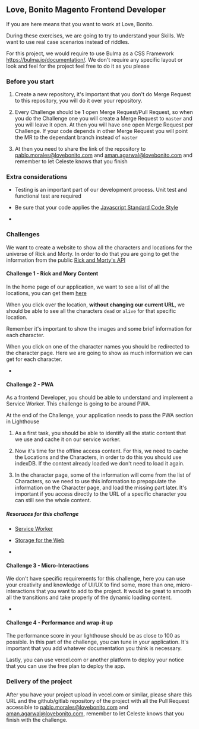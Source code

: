 ## Love, Bonito Magento Frontend Developer
 
 
If you are here means that you want to work at Love, Bonito. 


During these exercises, we are going to try to understand your Skills. We want to use real case scenarios instead of riddles. 


For this project, we would require to use Bulma as a CSS Framework https://bulma.io/documentation/. We don't require any specific layout or look and feel for the project feel free to do it as you please


### Before you start 

1. Create a new repository, it's important that you don't do Merge Request to this repository, you will do it over your repository.

2. Every Challenge should be 1 open Merge Request/Pull Request, so when you do the Challenge one you will create a Merge Request to `master` and you will leave it open. At then you will have one open Merge Request per Challenge. If your code depends in other Merge Request you will point the MR to the dependant branch instead of `master`

3.  At then you need to share the link of the repository to pablo.morales@lovebonito.com and aman.agarwal@lovebonito.com and remember to let Celeste knows that you finish


### Extra considerations

* Testing is an important part of our development process. Unit test and functional test are required

* Be sure that your code applies the [Javascript Standard Code Style](https://standardjs.com/) 


-
### Challenges

We want to create a website to show all the characters and locations for the universe of Rick and Morty. In order to do that you are going to get the information from the public [Rick and Morty's API](https://rickandmortyapi.com/) 


#### Challenge 1 - Rick and Mory Content

In the home page of our application, we want to see a list of all the locations, you can get them [here](https://rickandmortyapi.com/documentation/#get-all-locations) 

When you click over the location, **without changing our current URL**, we should be able to see all the characters `dead` or `alive` for that specific location. 

Remember it's important to show the images and some brief information for each character. 

When you click on one of the character names you should be redirected to the character page. Here we are going to show as much information we can get for each character. 

-

#### Challenge 2 - PWA

As a frontend Developer, you should be able to understand and implement a Service Worker. This challenge is going to be around PWA. 

At the end of the Challenge, your application needs to pass the PWA section in Lighthouse

1. As a first task, you should be able to identify all the static content that we use and cache it on our service worker. 

2. Now it's time for the offline access content. For this, we need to cache the Locations and the Characters, in order to do this you should use indexDB. If the content already loaded we don't need to load it again. 

3. In the character page, some of the information will come from the list of Characters, so we need to use this information to prepopulate the information on the Character page, and load the missing part later. It's important if you access directly to the URL of a specific character you can still see the whole content.


##### Resoruces for this challenge

- [Service Worker](https://developers.google.com/web/fundamentals/primers/service-workers)
- [Storage for the Web](https://web.dev/storage-for-the-web/) 


-
#### Challenge 3 - Micro-Interactions

We don't have specific requirements for this challenge, here you can use your creativity and knowledge of UI/UX to find some, more than one, micro-interactions that you want to add to the project. It would be great to smooth all the transitions and take properly of the dynamic loading content. 

-
#### Challenge 4 - Performance and wrap-it up

The performance score in your lighthouse should be as close to 100 as possible. In this part of the challenge, you can tune in your application. It's important that you add whatever documentation you think is necessary. 

Lastly, you can use vercel.com or another platform to deploy your notice that you can use the free plan to deploy the app.


### Delivery of the project

After you have your project upload in vecel.com or similar, please share this URL and the github/gitlab repository of the project with all the Pull Request accessible to pablo.morales@lovebonito.com and aman.agarwal@lovebonito.com, remember to let Celeste knows that you finish with the challenge.







